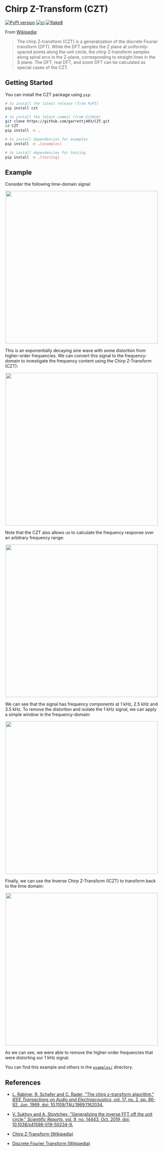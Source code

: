 Chirp Z-Transform (CZT)
=======================

[![PyPI version](https://badge.fury.io/py/czt.svg)](https://badge.fury.io/py/czt)
[![ci](https://github.com/garrettj403/CZT/actions/workflows/ci.yml/badge.svg)](https://github.com/garrettj403/CZT/actions/workflows/ci.yml)
[![flake8](https://github.com/garrettj403/CZT/actions/workflows/linter.yml/badge.svg)](https://github.com/garrettj403/CZT/actions/workflows/linter.yml)

From [Wikipedia](https://en.wikipedia.org/wiki/Chirp_Z-transform):

> The chirp Z-transform (CZT) is a generalization of the discrete Fourier transform (DFT). While the DFT samples the Z plane at uniformly-spaced points along the unit circle, the chirp Z-transform samples along spiral arcs in the Z-plane, corresponding to straight lines in the S plane. The DFT, real DFT, and zoom DFT can be calculated as special cases of the CZT.

Getting Started
---------------

You can install the CZT package using ``pip``:

   ```bash
   # to install the latest release (from PyPI)
   pip install czt

   # to install the latest commit (from GitHub)
   git clone https://github.com/garrettj403/CZT.git
   cd CZT
   pip install -e .

   # to install dependencies for examples
   pip install -e .[examples]
   
   # to install dependencies for testing
   pip install -e .[testing]
   ```

Example
-------

Consider the following time-domain signal:

<p align="center">
<img src="https://raw.githubusercontent.com/garrettj403/CZT/main/examples/results/signal.png" width="500">
</p>

This is an exponentially decaying sine wave with some distortion from higher-order frequencies. We can convert this signal to the frequency-domain to investigate the frequency content using the Chirp Z-Transform (CZT):

<p align="center">
<img src="https://raw.githubusercontent.com/garrettj403/CZT/main/examples/results/freq-domain.png" width="500">
</p>

Note that the CZT also allows us to calculate the frequency response over an arbitrary frequency range:

<p align="center">
<img src="https://raw.githubusercontent.com/garrettj403/CZT/main/examples/results/zoom-czt.png" width="500">
</p>

We can see that the signal has frequency components at 1 kHz, 2.5 kHz and 3.5 kHz. To remove the distortion and isolate the 1 kHz signal, we can apply a simple window in the frequency-domain:

<p align="center">
<img src="https://raw.githubusercontent.com/garrettj403/CZT/main/examples/results/windowed-freq-domain.png" width="500">
</p>

Finally, we can use the Inverse Chirp Z-Transform (ICZT) to transform back to the time domain:

<p align="center">
<img src="https://raw.githubusercontent.com/garrettj403/CZT/main/examples/results/windowed-time-domain.png" width="500">
</p>

As we can see, we were able to remove the higher-order frequencies that were distorting our 1 kHz signal.

You can find this example and others in the [``examples/``](https://github.com/garrettj403/CZT/blob/main/examples/)  directory.

References
----------

- [L. Rabiner, R. Schafer and C. Rader, "The chirp z-transform algorithm," *IEEE Transactions on Audio and Electroacoustics*, vol. 17, no. 2, pp. 86-92, Jun. 1969, doi: 10.1109/TAU.1969.1162034.](https://web.ece.ucsb.edu/Faculty/Rabiner/ece259/Reprints/015_czt.pdf)

- [V. Sukhoy and A. Stoytchev, "Generalizing the inverse FFT off the unit circle," *Scientific Reports*, vol. 9, no. 14443, Oct. 2019, doi: 10.1038/s41598-019-50234-9.](https://doi.org/10.1038/s41598-019-50234-9)

- [Chirp Z-Transform (Wikipedia)](https://en.wikipedia.org/wiki/Chirp_Z-transform)

- [Discrete Fourier Transform (Wikipedia)](https://en.wikipedia.org/wiki/Discrete_Fourier_transform)
